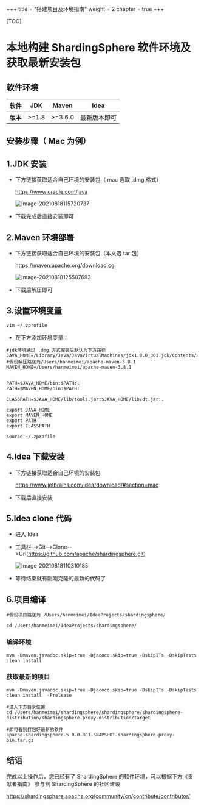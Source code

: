 +++
title = "搭建项目及环境指南"
weight = 2
chapter = true
+++

[TOC]

# 本地构建 ShardingSphere 软件环境及获取最新安装包



## 软件环境



| **软件** | **JDK** | **Maven** |   **Idea**   |
|  :--:  | :--:  |:--:  |  :--:  |
| **版本** |  >=1.8  |  >=3.6.0  | 最新版本即可 |



## 安装步骤（ Mac 为例）



## 1.JDK 安装



- 下方链接获取适合自己环境的安装包（ mac 选取 .dmg 格式）

	https://www.oracle.com/java
	
	![image-20210818115720737](https://note.youdao.com/yws/public/resource/ae044dae27b19d4d2f191c76e6df0a10/xmlnote/WEBRESOURCE98df8ecd49565fed4be4dfe594d04521/17060)
	
- 下载完成后直接安装即可
## 2.Maven 环境部署



- 下方链接获取适合自己环境的安装包（本文选 tar 包）

	https://maven.apache.org/download.cgi
	
	![image-20210818125507693](https://note.youdao.com/yws/public/resource/24e39e9af756ec4c7b16505a47565f33/xmlnote/WEBRESOURCE5130867b0314f76067395cd77fb74b72/17040)

- 下载后解压即可
## 3.设置环境变量



```shell
vim ~/.zprofile
```



- 在下方添加环境变量：

```shell
#jdk环境通过 .dmg 方式安装后默认为下方路径
JAVA_HOME=/Library/Java/JavaVirtualMachines/jdk1.8.0_301.jdk/Contents/Home
#假设解压路径为/Users/hanmeimei/apache-maven-3.8.1 
MAVEN_HOME=/Users/hanmeimei/apache-maven-3.8.1


PATH=$JAVA_HOME/bin:$PATH:.
PATH=$MAVEN_HOME/bin:$PATH:.

CLASSPATH=$JAVA_HOME/lib/tools.jar:$JAVA_HOME/lib/dt.jar:.

export JAVA_HOME
export MAVEN_HOME
export PATH
export CLASSPATH
```



```shell
source ~/.zprofile
```

## 4.Idea 下载安装



- 下方链接获取适合自己环境的安装包

	https://www.jetbrains.com/idea/download/#section=mac
- 下载后直接安装

## 5.Idea clone 代码



- 进入 Idea
- 工具栏-->Git-->Clone-->Url(https://github.com/apache/shardingsphere.git)
	
	![image-20210818110310185](https://note.youdao.com/yws/public/resource/d2c90a133be6216fadf355a5693af603/xmlnote/WEBRESOURCE714e7e0a63d84257f20230dbcc92fbbe/17045)
- 等待结束就有刚刚克隆的最新的代码了

## 6.项目编译



```shell
#假设项目路径为 /Users/hanmeimei/IdeaProjects/shardingsphere/

cd /Users/hanmeimei/IdeaProjects/shardingsphere/
```



### 编译环境

```shell
mvn -Dmaven.javadoc.skip=true -Djacoco.skip=true -DskipITs -DskipTests clean install 
```



### 获取最新的项目

```shell
mvn -Dmaven.javadoc.skip=true -Djacoco.skip=true -DskipITs -DskipTests clean install  -Prelease

#进入下方目录位置
cd /Users/hanmeimei/shardingsphere/shardingsphere/shardingsphere-distribution/shardingsphere-proxy-distribution/target

#即可看到打包好最新的软件  
apache-shardingsphere-5.0.0-RC1-SNAPSHOT-shardingsphere-proxy-bin.tar.gz
```



## 结语

完成以上操作后，您已经有了 ShardingSphere 的软件环境，可以根据下方《贡献者指南》 参与到 ShardingSphere 的社区建设

https://shardingsphere.apache.org/community/cn/contribute/contributor/
